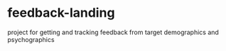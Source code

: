 # feedback-landing
project for getting and tracking feedback from target demographics and psychographics
